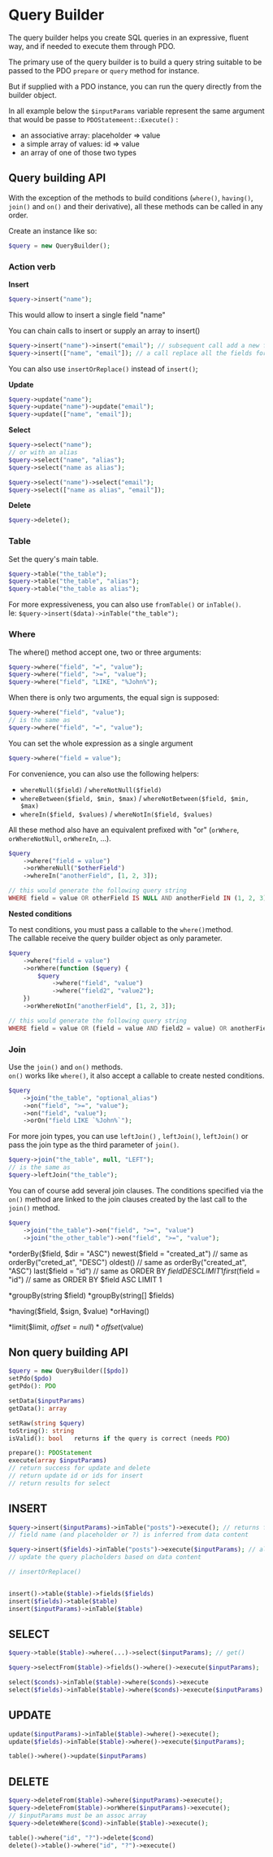 # Query Builder

The query builder helps you create SQL queries in an expressive, fluent way, and if needed to execute them through PDO.

The primary use of the query builder is to build a query string suitable to be passed to the PDO `prepare` or `query` method for instance.

But if supplied with a PDO instance, you can run the query directly from the builder object.


In all example below the `$inputParams` variable represent the same argument that would be passe to `PDOStatemeent::Execute()` :
- an associative array: placeholder => value
- a simple array of values: id => value 
- an array of one of those two types


## Query building API

With the exception of the methods to build conditions (`where()`, `having()`, `join()` and `on()` and their derivative), all these methods can be called in any order. 

Create an instance like so:
```php
$query = new QueryBuilder();
```

### Action verb

__Insert__

```php
$query->insert("name");
```

This would allow to insert a single field "name"

You can chain calls to insert or supply an array to insert()
```php
$query->insert("name")->insert("email"); // subsequent call add a new field
$query->insert(["name", "email"]); // a call replace all the fields for the query
```

You can also use `insertOrReplace()` instead of `insert()`;

__Update__

```php
$query->update("name");
$query->update("name")->update("email");
$query->update(["name", "email"]);
```

__Select__

```php
$query->select("name");
// or with an alias
$query->select("name", "alias");
$query->select("name as alias");

$query->select("name")->select("email");
$query->select(["name as alias", "email"]);
```

__Delete__

```php
$query->delete();
```

### Table

Set the query's main table.
 
```php
$query->table("the_table");
$query->table("the_table", "alias");
$query->table("the_table as alias");
```

For more expressiveness, you can also use `fromTable()` or `inTable()`.  
Ie: `$query->insert($data)->inTable("the_table");`

### Where

The where() method accept one, two or three arguments:

```php
$query->where("field", "=", "value");
$query->where("field", ">=", "value");
$query->where("field", "LIKE", "%John%");
```

When there is only two arguments, the equal sign is supposed:
```php
$query->where("field", "value");
// is the same as
$query->where("field", "=", "value");
```

You can set the whole expression as a single argument
```php
$query->where("field = value");
```

For convenience, you can also use the following helpers:
- `whereNull($field)` / `whereNotNull($field)`
- `whereBetween($field, $min, $max)` / `whereNotBetween($field, $min, $max)` 
- `whereIn($field, $values)` / `whereNotIn($field, $values)`

All these method also have an equivalent prefixed with "or" (`orWhere`, `orWhereNotNull`, `orWhereIn`, ...).

```php
$query
    ->where("field = value")
    ->orWhereNull("$otherField")
    ->whereIn("anotherField", [1, 2, 3]);

// this would generate the following query string
WHERE field = value OR otherField IS NULL AND anotherField IN (1, 2, 3)
```

__Nested conditions__

To nest conditions, you must pass a callable to the `where()`method.  
The callable receive the query builder object as only parameter. 

```php
$query
    ->where("field = value")
    ->orWhere(function ($query) {
        $query
            ->where("field", "value")
            ->where("field2", "value2");
    })
    ->orWhereNotIn("anotherField", [1, 2, 3]);

// this would generate the following query string
WHERE field = value OR (field = value AND field2 = value) OR anotherField NOT IN (1, 2, 3)
```

### Join

Use the `join()` and `on()` methods.   
`on()` works like `where()`, it also accept a callable to create nested conditions.

```php
$query
    ->join("the_table", "optional_alias")
    ->on("field", ">=", "value");
    ->on("field", "value");
    ->orOn("field LIKE `%John%`");
```

For more join types, you can use `leftJoin()` , `leftJoin()`, `leftJoin()` or pass the join type as the third parameter of `join()`.

```php
$query->join("the_table", null, "LEFT");
// is the same as
$query->leftJoin("the_table");
```

You can of course add several join clauses. The conditions specified via the `on()` method are linked to the join clauses created by the last call to the `join()` method.

```php
$query
    ->join("the_table")->on("field", ">=", "value")
    ->join("the_other_table")->on("field", ">=", "value");
```

*orderBy($field, $dir = "ASC")
newest($field = "created_at") // same as orderBy("creted_at", "DESC")
oldest()                      // same as orderBy("created_at", "ASC")
last($field = "id") // same as ORDER BY $field DESC LIMIT 1
first($field = "id") // same as ORDER BY $field ASC LIMIT 1

*groupBy(string $field)
*groupBy(string[] $fields)

*having($field, $sign, $value)
*orHaving()

*limit($limit, $offset = null)
*offset($value)





## Non query building API

```php
$query = new QueryBuilder([$pdo])
setPdo($pdo)
getPdo(): PDO

setData($inputParams)
getData(): array

setRaw(string $query)
toString(): string
isValid(): bool   returns if the query is correct (needs PDO)

prepare(): PDOStatement
execute(array $inputParams) 
// return success for update and delete
// return update id or ids for insert
// return results for select
```



## INSERT

```php
$query->insert($inputParams)->inTable("posts")->execute(); // returns false on error, or the last inserted id
// field name (and placeholder or ?) is inferred from data content

$query->insert($fields)->inTable("posts")->execute($inputParams); // allows data to be non associative
// update the query placholders based on data content 

// insertOrReplace()


insert()->table($table)->fields($fields)
insert($fields)->table($table)
insert($inputParams)->inTable($table)
```

## SELECT

```php
$query->table($table)->where(...)->select($inputParams); // get()

$query->selectFrom($table)->fields()->where()->execute($inputParams);

select($conds)->inTable($table)->where($conds)->execute
select($fields)->inTable($table)->where($conds)->execute($inputParams)
```

## UPDATE

```php
update($inputParams)->inTable($table)->where()->execute();
update($fields)->inTable($table)->where()->execute($inputParams);

table()->where()->update($inputParams)
```

## DELETE

```php
$query->deleteFrom($table)->where($inputParams)->execute();
$query->deleteFrom($table)->orWhere($inputParams)->execute();
// $inputParams must be an assoc array
$query->deleteWhere($cond)->inTable($table)->execute();

table()->where("id", "?")->delete($cond)
delete()->table()->where("id", "?")->execute()
```

